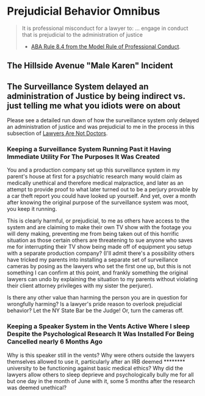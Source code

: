 # Prejudicial Behavior Omnibus

> It is professional misconduct for a lawyer to: ... engage in conduct that is prejudicial to the administration of justice
>
> - [ABA Rule 8.4 from the Model Rule of Professional Conduct](https://www.americanbar.org/groups/professional_responsibility/publications/model_rules_of_professional_conduct/rule_8_4_misconduct).

## The Hillside Avenue "Male Karen" Incident


## The Surveillance System delayed an administration of Justice by being indirect vs. just telling me what you idiots were on about

Please see a detailed run down of how the surveillance system only delayed an administration of justice and was prejudicial to me in the process in this subsection of [Lawyers Are Not Doctors](https://github.com/ogbigboss/letters-to-the-ny-and-ca-state-bar-associations/blob/main/01-lawyers-are-not-doctors.md#no-it-did-not-help-prove-anything-but-a-perjury).

### Keeping a Surveillance System Running Past it Having Immediate Utility For The Purposes It Was Created

You and a production company set up this surveillance system in my parent's house at first for a psychiatric research many would claim as medically unethical and therefore medical malpractice, and later as an attempt to provide proof to what later turned out to be a perjury provable by a car theft report you could have looked up yourself. And yet, over a month after knowing the original purpose of the surveillance system was moot, you keep it running.

This is clearly harmful, or prejudicial, to me as others have access to the system and are claiming to make their own TV show with the footage you will deny making, preventing me from being taken out of this horrific situation as those certain others are threatening to sue anyone who saves me for interrupting their TV show being made off of equipment you setup with a separate production company? (I'll admit there's a possibility others have tricked my parents into installing a separate set of surveillance cameras by posing as the lawyers who set the first one up, but this is not something I can confirm at this point, and frankly something the original lawyers can undo by explaining the situation to my parents without violating their client attorney privileges with my sister the perjurer).

Is there any other value than harming the person you are in question for wrongfully harming? Is a lawyer's pride reason to overlook prejudicial behavior? Let the NY State Bar be the Judge! Or, turn the cameras off.

### Keeping a Speaker System in the Vents Active Where I sleep Despite the Psychological Research It Was Installed For Being Cancelled nearly 6 Months Ago

Why is this speaker still in the vents? Why were others outside the lawyers themselves allowed to use it, particularly after an IRB deemed ******** university to be functioning against basic medical ethics? Why did the lawyers allow others to sleep deprieve and psychologically bully me for all but one day in the month of June with it, some 5 months after the research was deemed unethical?
